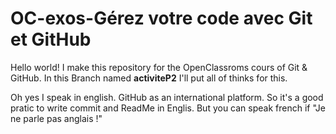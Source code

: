 # OC-exos-Gérez votre code avec Git et GitHub

Hello world!
I make this repository for the OpenClassroms cours of Git & GitHub.
In this Branch named **activiteP2** I'll put all of thinks for this.


Oh yes I speak in english. GitHub as an international platform.
So it's a good pratic to write commit and ReadMe in Englis.
But you can speak french if "Je ne parle pas anglais !"